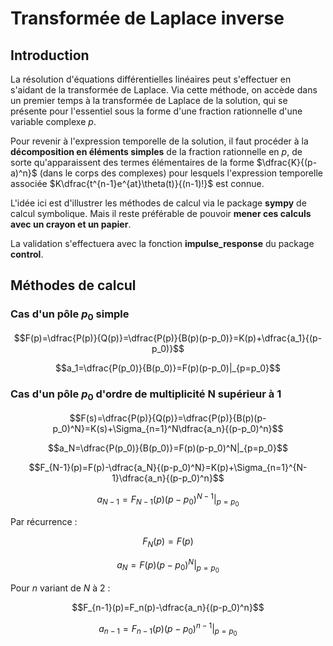 # Transformée de Laplace inverse

## Introduction

La résolution d'équations différentielles linéaires peut s'effectuer en s'aidant de la transformée de Laplace. Via cette méthode, on accède dans un premier temps à la transformée de Laplace de la solution, qui se présente pour l'essentiel sous la forme d'une fraction rationnelle d'une variable complexe $p$.

Pour revenir à l'expression temporelle de la solution, il faut procéder à la **décomposition en éléments simples** de la fraction rationnelle en $p$, de sorte qu'apparaissent des termes élémentaires de la forme $\dfrac{K}{(p-a)^n}$ (dans le corps des complexes) pour lesquels l'expression temporelle associée $K\dfrac{t^{n-1}e^{at}\theta(t)}{(n-1)!}$ est connue.

L'idée ici est d'illustrer les méthodes de calcul via le package **sympy** de calcul symbolique. Mais il reste préférable de pouvoir **mener ces calculs avec un crayon et un papier**.

La validation s'effectuera avec la fonction **impulse_response** du package **control**.

## Méthodes de calcul

### Cas d'un pôle $p_0$ simple

$$F(p)=\dfrac{P(p)}{Q(p)}=\dfrac{P(p)}{B(p)(p-p_0)}=K(p)+\dfrac{a_1}{(p-p_0)}$$

$$a_1=\dfrac{P(p_0)}{B(p_0)}=F(p)(p-p_0)|_{p=p_0}$$

### Cas d'un pôle $p_0$ d'ordre de multiplicité N supérieur à 1

$$F(s)=\dfrac{P(p)}{Q(p)}=\dfrac{P(p)}{B(p)(p-p_0)^N}=K(s)+\Sigma_{n=1}^N\dfrac{a_n}{(p-p_0)^n}$$

$$a_N=\dfrac{P(p_0)}{B(p_0)}=F(p)(p-p_0)^N|_{p=p_0}$$

$$F_{N-1}(p)=F(p)-\dfrac{a_N}{(p-p_0)^N}=K(p)+\Sigma_{n=1}^{N-1}\dfrac{a_n}{(p-p_0)^n}$$

$$a_{N-1}=F_{N-1}(p)(p-p_0)^{N-1}|_{p=p_0}$$

Par récurrence :

$$F_N(p)=F(p)$$

$$a_N=F(p)(p-p_0)^N|_{p=p_0}$$

Pour $n$ variant de $N$ à $2$ :

$$F_{n-1}(p)=F_n(p)-\dfrac{a_n}{(p-p_0)^n}$$

$$a_{n-1}=F_{n-1}(p)(p-p_0)^{n-1}|_{p=p_0}$$


